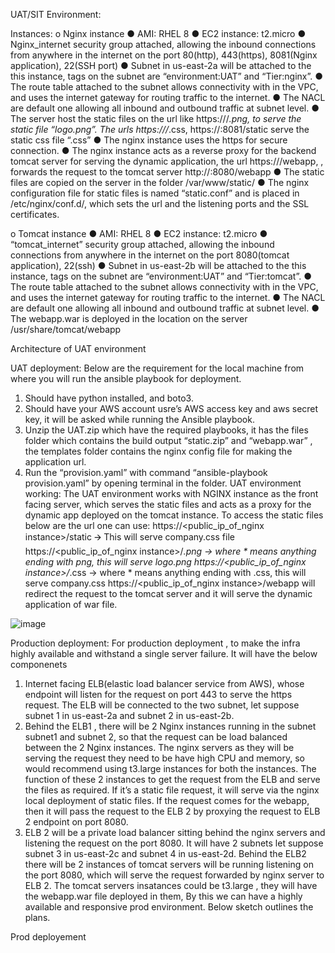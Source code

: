 UAT/SIT Environment:

Instances:
o	Nginx instance
●	AMI: RHEL 8
●	EC2 instance: t2.micro
●	Nginx_internet security group attached, allowing the inbound connections from anywhere in the internet on the port 80(http), 443(https), 8081(Nginx application), 22(SSH port)
●	Subnet in us-east-2a will be attached to the this instance, tags on the subnet are “environment:UAT” and “Tier:nginx”. 
●	The route table attached to the subnet allows connectivity with in the VPC, and uses the internet gateway for routing traffic to the internet.
●	The NACL are default one allowing all inbound and outbound traffic at subnet level.
●	The server host the static files on the url like https://<public-ip-nginx instance>/*.png, to serve the static file “logo.png”. The urls https://<public-ip-nginx instance>/*.css, https://<public-ip-nginx instance>:8081/static serve the static css file “.css”
●	The nginx instance uses the https for secure connection.
●	The nginx instance acts as a reverse proxy for the backend tomcat server for serving the dynamic application, the url https://<public-ip-nginx instance>/webapp, , forwards the request to the tomcat server http://<public-ip tomcat_instance>:8080/webapp
●	The static files are copied on the server in the folder /var/www/static/
●	The nginx configuration file for static files is named “static.conf” and is placed in /etc/nginx/conf.d/, which sets the url and the listening ports and the SSL certificates.

o	Tomcat instance
●	AMI: RHEL 8
●	EC2 instance: t2.micro
●	“tomcat_internet” security group attached, allowing the inbound connections from anywhere in the internet on the port 8080(tomcat application), 22(ssh)
●	Subnet in us-east-2b will be attached to the this instance, tags on the subnet are “environment:UAT” and “Tier:tomcat”. 
●	The route table attached to the subnet allows connectivity with in the VPC, and uses the internet gateway for routing traffic to the internet.
●	The NACL are default one allowing all inbound and outbound traffic at subnet level.
●	The webapp.war is deployed in the location on the server /usr/share/tomcat/webapp



 
Architecture of UAT environment

UAT deployment:
Below are the requirement for the local machine from where you will run the ansible playbook for deployment.
1.	 Should have python installed, and boto3.
2.	Should have your AWS account usre’s AWS access key and aws secret key, it will be asked while running the Ansible playbook.
3.	Unzip the UAT.zip which have the required playbooks, it has the files folder which contains the build output “static.zip” and “webapp.war” , the templates folder contains the nginx config file for making the application url.
4.	Run the “provision.yaml” with command “ansible-playbook provision.yaml” by opening terminal in the folder.
UAT environment working:
The UAT environment works with NGINX instance as the front facing server, which serves the static files and acts as a proxy for the dynamic app deployed on the tomcat instance.
To access the static files below are the url one can use:
https://<public_ip_of_nginx instance>/static 🡪 This will serve company.css file
https://<public_ip_of_nginx instance>/*.png -> where * means anything ending with png, this will serve logo.png
https://<public_ip_of_nginx instance>/*.css -> where * means anything ending with .css, this will serve company.css
https://<public_ip_of_nginx instance>/webapp will redirect the request to the tomcat server and it will serve the dynamic application of war file.
  
  ![image](https://user-images.githubusercontent.com/26652317/130961544-1c0d66a4-298b-42d3-a19e-70b4c2981a83.png)






Production deployment:
For production deployment , to make the infra highly available and withstand a single server failure. It will have the below componenets

1.	Internet facing ELB(elastic load balancer service from AWS), whose endpoint will listen for the request on port 443 to serve the https request. The ELB will be connected to the two subnet, let suppose subnet 1 in us-east-2a and subnet 2 in us-east-2b.
2.	Behind the ELB1 , there will be 2 Nginx instances running in the subnet subnet1 and subnet 2, so that the request can be load balanced between the 2 Nginx instances. The nginx servers as they will be serving the request they need to be have high CPU and memory, so would recommend using t3.large instances for both the instances. The function of these 2 instances to get the request from the ELB and serve the files as required. If it’s a static file request, it will serve via the nginx local deployment of static files.
If the request comes for the webapp, then it will pass the request to the ELB 2 by proxying the request to ELB 2 endpoint on port 8080.
3.	ELB 2 will be a private load balancer sitting behind the nginx servers and listening the request on the port 8080. It will have 2 subnets let suppose subnet 3 in us-east-2c and subnet 4 in us-east-2d. Behind the ELB2 there will be 2 instances of tomcat servers will be running listening on the port 8080, which will serve the request forwarded by nginx server to ELB 2. The tomcat servers insatances could be t3.large , they will have the webapp.war file deployed in them,
By this we can have a highly available and responsive prod environment. Below sketch outlines the plans.

 

Prod deployement



